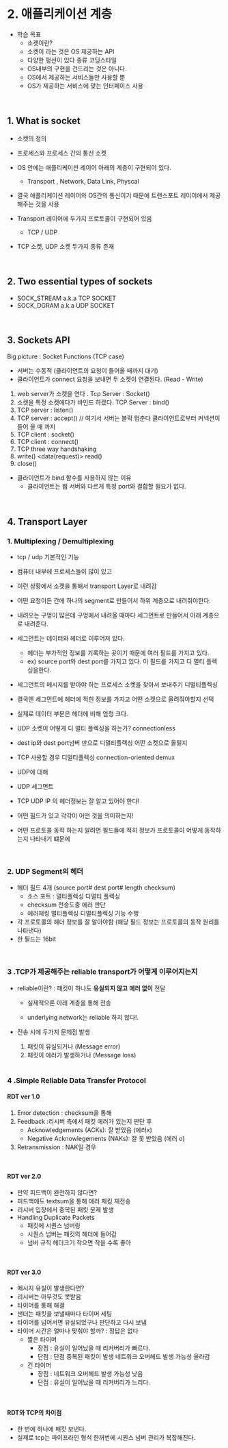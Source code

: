 # 2. 애플리케이션 계층

- 학습 목표
  - 소켓이란?
  - 소켓이 라는 것은 OS 제공하는 API
  - 다양한 펑션이 있다 종류 코딩스타일
  - OS내부의 구현을 건드리는 것은 아니다.
  - OS에서 제공하는 서비스들만 사용할 뿐
  - OS가 제공하는 서비스에 맞는 인터페이스 사용

<br>

## 1. What is socket

- 소켓의 정의
- 프로세스와 프로세스 간의 통신 소켓

- OS 안에는 애플리케이션 레이어 아래의 계층이 구현되어 있다.
  - Transport , Network, Data Link, Physcal

- 결국 애플리케이션 레이어와 OS간의 통신이기 때문에 트랜스포트 레이어에서 제공해주는 것을 사용
- Transport 레이어에 두가지 프로토콜이 구현되어 있음
  - TCP / UDP
- TCP 소켓, UDP 소켓 두가지 종류 존재

<br>

## 2. Two essential types of sockets

- SOCK_STREAM a.k.a TCP SOCKET
- SOCK_DGRAM a.k.a UDP SOCKET

<br>

## 3. Sockets API

Big picture : Socket Functions (TCP case)

- 서버는 수동적 (클라이언트의 요청이 들어올 때까지 대기)
- 클라이언트가 connect 요청을 보내면 두 소켓이 연결된다. (Read - Write)



1. web server가 소켓을 연다 . 
   Tcp Server : Socket()
2. 소켓을 특정 소켓에다가 바인드 하겠다.
   TCP Server : bind()
3. TCP server : listen()
4. TCP server : accept() // 여기서 서버는 블락 멈춘다 클라이언트로부터 커넥션이 들어 올 때 까지
5. TCP client : socket()
6. TCP client : connect()
7. TCP three way handshaking
8. write() <data(request)> read()
9. close()

- 클라이언트가 bind 함수를 사용하지 않는 이유
  - 클라이언트는 웹 서버와 다르게 특정 port와 결합할 필요가 없다.

<br>

## 4. Transport Layer

### 1. Multiplexing / Demultiplexing

- tcp / udp 기본적인 기능


- 컴퓨터 내부에 프로세스들이 많이 있고

- 이런 상황에서 소켓을 통해서 transport Layer로 내려감


- 어떤 요청이든 간에 하나의 segment로 만들어서 하위 계층으로 내려줘야한다.


- 내려오는 구멍이 많은데 구멍에서 내려올 때마다 세그먼트로 만들어서 아래 계층으로 내려준다.


- 세그먼트는 데이터와 헤더로 이루어져 있다.

  - 헤더는 부가적인 정보를 기록하는 곳이기 때문에 여러 필드를 가지고 있다.
  - ex) source port와 dest port를 가지고 있다. 이 필드를 가지고 디 멀티 플렉싱을한다.



- 세그먼트의 메시지를 받아야 하는 프로세스 소켓을 찾아서 보내주기 디멀티플렉싱


- 결국엔 세그먼트에 헤더에 적힌 정보를 가지고 어떤 소켓으로 올려줘야할지 선택


- 실제로 데이터 부분은 헤더에 비해 엄청 크다.


- UDP 소켓이 어떻게 디 멀티 플렉싱을 하는가? connectionless 


- dest ip와 dest port넘버 만으로 디멀티플렉싱 어떤 소켓으로 올릴지


- TCP 사용할 경우 디멀티플렉싱 connection-oriented demux 

- UDP에 대해


- UDP 세그먼트


- TCP UDP IP 의 헤더정보는 잘 알고 있어야 한다!


- 어떤 필드가 있고 각각이 어떤 것을 의미하는지!


- 어떤 프로토콜 동작 하는지 알려면 필드들에 적히 정보가 프로토콜이 어떻게 동작하는지 나타내기 떄문에


<br>

### 2. UDP Segment의 헤더

- 헤더 필드 4개 (source port# dest port# length checksum)
  - 소스 포트 : 멀티플렉싱 디멀티 플렉싱
  - checksum 전송도중 에러 판단 		
  - 에러체킹 멀티플렉싱 디멀티플렉싱 기능 수행
- 각 프로토콜의 헤더 정보를 잘 알아야함 (해당 필드 정보는 프로토콜의 동작 원리를 나타낸다)
- 한 필드는 16bit

<br>

### 3 .TCP가 제공해주는 reliable transport가 어떻게 이루어지는지

- reliable이란? : 패킷이 하나도 **유실되지 않고** **에러 없이** 전달

  - 실제적으론 아래 계층을 통해 전송


  - underlying network는 reliable 하지 않다!.


- 전송 시에 두가지 문제점 발생

  1. 패킷이 유실되거나 (Message error)
  2. 패킷이 에러가 발생하거나 (Message loss)

  <br>

### 4 .Simple Reliable Data Transfer Protocol 

#### RDT ver 1.0

1. Error detection : checksum을 통해
2. Feedback :리시버 측에서 패킷 에러가 있는지 판단 후 
   - Acknowledgements (ACKs): 잘 받았음 (에러x)
   - Negative Acknowlegements (NAKs): 잘 못 받았음 (에러 o)
3. Retransmission : NAK일 경우

<br>

#### RDT ver 2.0

- 만약 피드백이 완전하지 않다면?
- 피드백에도 textsum을 통해 에러 체킹 재전송
- 리시버 입장에서 중복된 패킷 문제 발생
- Handling Duplicate Packets
  - 패킷에 시퀀스 넘버링
  - 시퀀스 넘버는 패킷의 헤더에 들어감
  - 넘버 규칙 헤더크기 작으면 작을 수록 좋아

<br>

#### RDT ver 3.0

- 메시지 유실이 발생한다면?
- 리시버는 아무것도 못받음
- 타이머를 통해 해결
- 샌더는 패킷을 보낼때마다 타이머 세팅
- 타이머를 넘어서면 유실되었구나 판단하고 다시 보냄
- 타이머 시간은 얼마나 맞춰야 할까? : 정답은 없다
  - 짧은 타이머
    - 장점 : 유실이 일어났을 때 리커버리가 빠르다.
    - 단점 : 단점 중복된 패킷이 발생 네트워크 오버헤드 발생 가능성 올라감
  - 긴 타이머
    - 장점 : 네트워크 오버헤드 발생 가능성 낮음
    - 단점 : 유실이 일어났을 때 리커버리가 느리다.

<br>

#### RDT와 TCP의 차이점

- 한 번에 하나에 패킷 보낸다. 
- 실제로 tcp는 파이프라인 형식 한꺼번에 시퀀스 넘버 관리가 복잡해진다.
